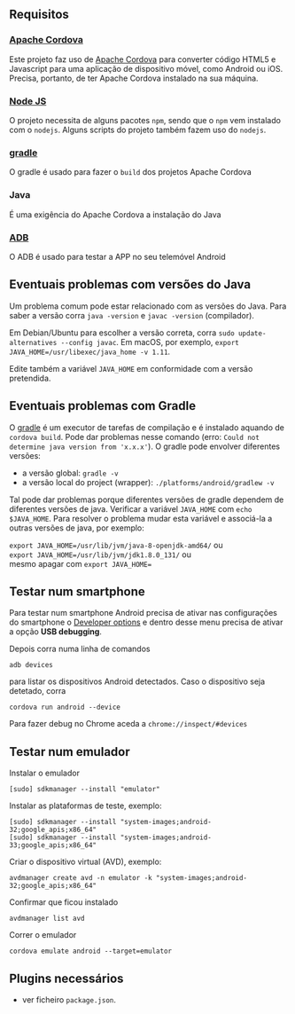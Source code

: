 ## Requisitos

### [Apache Cordova](https://cordova.apache.org/)

Este projeto faz uso de <a href="https://cordova.apache.org/">Apache Cordova</a> para converter código HTML5 e Javascript para uma aplicação de dispositivo móvel, como Android ou iOS. Precisa, portanto, de ter Apache Cordova instalado na sua máquina.

### [Node JS](https://nodejs.org/en/download/)

O projeto necessita de alguns pacotes `npm`, sendo que o `npm` vem instalado com o `nodejs`.
Alguns scripts do projeto também fazem uso do `nodejs`.

### [gradle](https://docs.gradle.org/current/userguide/what_is_gradle.html)

O gradle é usado para fazer o `build` dos projetos Apache Cordova

### Java

É uma exigência do Apache Cordova a instalação do Java

### [ADB](https://www.xda-developers.com/install-adb-windows-macos-linux/)

O ADB é usado para testar a APP no seu telemóvel Android

## Eventuais problemas com versões do Java

Um problema comum pode estar relacionado com as versões do Java. Para saber a versão corra `java -version` e `javac -version` (compilador).

Em Debian/Ubuntu para escolher a versão correta, corra `sudo update-alternatives --config javac`. Em macOS, por exemplo, `export JAVA_HOME=/usr/libexec/java_home -v 1.11`.

Edite também a variável `JAVA_HOME` em conformidade com a versão pretendida.

## Eventuais problemas com Gradle

O [gradle](https://docs.gradle.org/current/userguide/what_is_gradle.html) é um executor de tarefas de compilação e é instalado aquando de `cordova build`. Pode dar problemas nesse comando (erro: `Could not determine java version from 'x.x.x'`). O gradle pode envolver diferentes versões:

- a versão global: `gradle -v`
- a versão local do project (wrapper): `./platforms/android/gradlew -v`

Tal pode dar problemas porque diferentes versões de gradle dependem de diferentes versões de java. Verificar a variável `JAVA_HOME` com `echo $JAVA_HOME`. Para resolver o problema mudar esta variável e associá-la a outras versões de java, por exemplo:

`export JAVA_HOME=/usr/lib/jvm/java-8-openjdk-amd64/` ou<br>
`export JAVA_HOME=/usr/lib/jvm/jdk1.8.0_131/` ou<br>
mesmo apagar com `export JAVA_HOME=`

## Testar num smartphone

Para testar num smartphone Android precisa de ativar nas configurações do smartphone o [Developer options](https://developer.android.com/studio/command-line/adb#Enabling) e dentro desse menu precisa de ativar a opção <b>USB debugging</b>.

Depois corra numa linha de comandos

`adb devices`

para listar os dispositivos Android detectados. Caso o dispositivo seja detetado, corra

`cordova run android --device`

Para fazer debug no Chrome aceda a `chrome://inspect/#devices`

## Testar num emulador

Instalar o emulador

```
[sudo] sdkmanager --install "emulator"
```

Instalar as plataformas de teste, exemplo:

```
[sudo] sdkmanager --install "system-images;android-32;google_apis;x86_64"
[sudo] sdkmanager --install "system-images;android-33;google_apis;x86_64"
```

Criar o dispositivo virtual (AVD), exemplo:

```
avdmanager create avd -n emulator -k "system-images;android-32;google_apis;x86_64"
```

Confirmar que ficou instalado

```
avdmanager list avd
```

Correr o emulador

```
cordova emulate android --target=emulator
```

## Plugins necessários

* ver ficheiro `package.json`.
